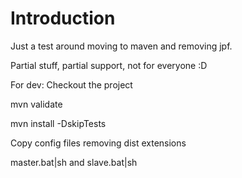 # Introduction

Just a test around moving to maven and removing jpf.

Partial stuff, partial support, not for everyone :D

For dev:
Checkout the project

mvn validate

mvn install -DskipTests

Copy config files removing dist extensions

master.bat|sh and slave.bat|sh